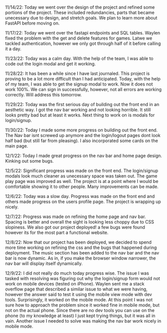 11/14/22: Today we went over the design of the project and refined some portions of the project. These included redundancies, parts that became unecessary due to design, and stretch goals. We plan to learn more about FastAPI before moving on.

11/17/22: Today we went over the fastapi endpoints and SQL tables. Waylen fixed the problem with the get and delete features for games. Latwe we tackled authentication, however we only got through half of it before calling it a day.

11/23/22: Today was a calm day. With the help of the team, I was able to code out the login modal and get it working.

11/28/22: It has been a while since I have last journaled. This project is proving to be a lot more difficult than I had anticipated. Today, with the help of my team, I was able to get the signup modal to work. Now it does not work 100%. We can sign in successfully, however, not all errors are working correctly. Will address this tomorrow.

11/29/22: Today was the first serious day of building out the front end in an aesthetic way. I got the nav bar working and not looking horrible. It still looks pretty bad but at least it works. Next thing to work on is modals for login/signup.

11/30/22: Today I made some more progress on building out the front end. The Nav bar isnt screwed up anymore and the login/logout pages dont look half bad (but still far from pleasing). I also incorporated some cards on the main page.

12/1/22: Today I made great progress on the nav bar and home page design. Kinking out some bugs.

12/5/22: Significant progress was made on the front end. The login/signup modals look much cleaner as unecessary space was taken out. The game play page was improved as well. The project is at a point where I would be comfortable showing it to other people. Many improvements can be made.

12/6/22: Today was a slow day. Progress was made on the front end and others made progress on the users profile page. The project is wrapping up nicely.

12/7/22: Progress was made on refining the home page and nav bar. Spacing is better and overall the sight is looking less choppy due to CSS slopiness. We also got our project deployed! a few bugs were found however its for the most part a functional website.

12/8/22: Now that our project has been deployed, we decided to spend more time working on refining the css and the bugs that happened during deployment. The music section has been added to the nav bar and the nav bar is now dynamic. As in, if you make the browser window narrower, the nav bar will display itself dynamically.

12/9/22: I did not really do much today progress wise. The issue I was tasked with resolving was figuring out why the login/signup form would not work on mobile devices (tested on iPhone). Waylen sent me a stack overflow page that described a similar issue to what we were having, however the answer said to test it using the mobile view mode with dev tools. Surprisingly, it worked on the mobile mode. At this point I was not sure how to approach the problem since it worked fine in mobile mode, but not on the actual phone. Since there are no dev tools you can use on the phone (to my knowledge at least) I just kept trying things, but it was all in vain. Another issue I needed to solve was making the nav bar work nicely in mobile mode.
